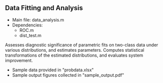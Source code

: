 ## Data Fitting and Analysis

* Main file: data_analysis.m
* Dependencies:
  * ROC.m
  * dist_test.m

Assesses diagnostic significance of parametric fits on two-class data under various distributions, and estimates parameters.
Computes statistical transformations of the estimated distributions, and evaluates system improvement.

* Sample data provided in "probdata.xlsx"
* Sample output figures collected in "sample_output.pdf"
